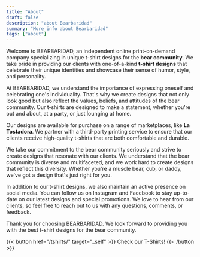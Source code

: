 ```yaml
---
title: "About"
draft: false
description: "about Bearbaridad"
summary: "More info about Bearbaridad"
tags: ["about"]
---
```



Welcome to BEARBARIDAD, an independent online print-on-demand company specializing in unique t-shirt designs for the **bear community**. We take pride in providing our clients with one-of-a-kind **t-shirt designs** that celebrate their unique identities and showcase their sense of humor, style, and personality.

At BEARBARIDAD, we understand the importance of expressing oneself and celebrating one's individuality. That's why we create designs that not only look good but also reflect the values, beliefs, and attitudes of the bear community. Our t-shirts are designed to make a statement, whether you're out and about, at a party, or just lounging at home.

Our designs are available for purchase on a range of marketplaces, like **La Tostadora**. We partner with a third-party printing service to ensure that our clients receive high-quality t-shirts that are both comfortable and durable.

We take our commitment to the bear community seriously and strive to create designs that resonate with our clients. We understand that the bear community is diverse and multifaceted, and we work hard to create designs that reflect this diversity. Whether you're a muscle bear, cub, or daddy, we've got a design that's just right for you.

In addition to our t-shirt designs, we also maintain an active presence on social media. You can follow us on Instagram and Facebook to stay up-to-date on our latest designs and special promotions. We love to hear from our clients, so feel free to reach out to us with any questions, comments, or feedback.

Thank you for choosing BEARBARIDAD. We look forward to providing you with the best t-shirt designs for the bear community.


{{< button href="/tshirts/" target="_self" >}}
Check our T-Shirts!
{{< /button >}}